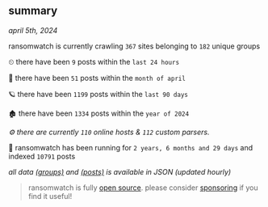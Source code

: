 
## summary
_april 5th, 2024_

ransomwatch is currently crawling `367` sites belonging to `182` unique groups

⏲ there have been `9` posts within the `last 24 hours`

🦈 there have been `51` posts within the `month of april`

🪐 there have been `1199` posts within the `last 90 days`

🏚 there have been `1334` posts within the `year of 2024`

_⚙️ there are currently `110` online hosts & `112` custom parsers._

🦕 ransomwatch has been running for `2 years, 6 months and 29 days` and indexed `10791` posts

_all data  [(groups)](http://ransomwhat.telemetry.ltd/groups) and [(posts)](http://ransomwhat.telemetry.ltd/posts) is available in JSON (updated hourly)_

> ransomwatch is fully [open source](https://github.com/joshhighet/ransomwatch#ransomwatch--). please consider [sponsoring](https://github.com/sponsors/joshhighet) if you find it useful!
